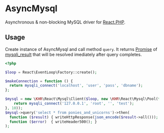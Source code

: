 # AsyncMysql

Asynchronous & non-blocking MySQL driver for [React.PHP](https://github.com/reactphp/react).

## Usage

Create instance of AsyncMysql and call method `query`.
It returns [Promise](https://github.com/reactphp/promise) of [mysqli_result](http://cz2.php.net/manual/en/class.mysqli-result.php) that will be resolved imediately after query completes.

```php
<?php

$loop = React\EventLoop\Factory::create();

$makeConnection = function () {
  return mysqli_connect('localhost', 'user', 'pass', 'dbname');
};

$mysql = new \KHR\React\Mysql\Client($loop, new \KHR\React\Mysql\Pool(function(){
    return mysqli_connect('127.0.0.1', 'root', '', 'test');
}, 10));
$mysql->query('select * from ponies_and_unicorns')->then(
  function ($result) { writeHttpResponse(json_encode($result->all())); },
  function ($error)  { writeHeader500(); }
);
```
